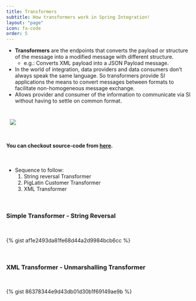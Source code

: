 ```yaml
---
title: Transformers
subtitle: How transformers work in Spring Integration!
layout: "page"
icon: fa-code
order: 5
---
```


- **Transformers** are the endpoints that converts the payload or structure of the message into a modified message with different structure.
	- e.g.: Converts XML payload into a JSON Payload message.
- In the world of integration, data providers and data consumers don’t always speak the same language. So transformers provide SI applications the means to convert messages between formats to facilitate non-homogeneous message exchange.
- Allows provider and consumer of the information to communicate via SI without having to settle on common format.
  
  	
<br/>
   
<img src="{{ site.baseurl }}/imgs/Transformers.PNG" style="display: block; padding: 2% 0% 2% 2%;"/>
   
<br/>
  
#### You can checkout source-code from <a href="https://github.com/cignextraining/Spring-Integration-src" target="_blank">here</a>.
  
<br/>
  
- Sequence to follow:
	1. String reversal Transformer
	2. PigLatin Customer Transformer
	3. XML Transformer
   
<br/>
	
### Simple Transformer - String Reversal
   
<br/>
		
{% gist af1e2493da81fe68d44a2d9984bcb6cc %}
   
<br/>
	
### XML Transformer - Unmarshalling Transformer
   
<br/>
		
{% gist 86378344e9d43db01d30b1f69149ae9b %}